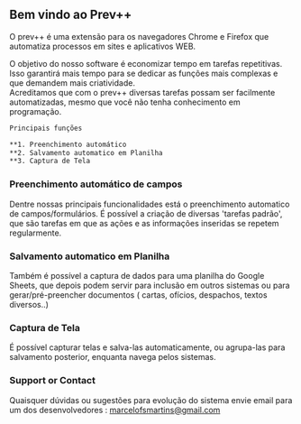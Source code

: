 ## Bem vindo ao Prev++

O prev++ é uma extensão para os navegadores Chrome e Firefox que automatiza processos em sites e aplicativos WEB.

O objetivo do nosso software é economizar tempo em tarefas repetitivas. Isso garantirá mais tempo para se dedicar as funções mais complexas e que demandem mais criatividade.    
Acreditamos que com o prev++ diversas tarefas possam ser facilmente automatizadas, mesmo que você não tenha conhecimento em programação. 


```markdown
Principais funções

**1. Preenchimento automático
**2. Salvamento automatico em Planilha
**3. Captura de Tela

``` 

### Preenchimento automático de campos  

Dentre nossas principais funcionalidades está o preenchimento automatico de campos/formulários. É possível a criação de diversas 'tarefas padrão', que são tarefas em que as ações e as informações inseridas se repetem regularmente. 

### Salvamento automatico em Planilha  

Também é possível a captura de dados para uma planilha do Google Sheets, que depois podem servir para inclusão em outros sistemas ou para gerar/pré-preencher documentos ( cartas, ofícios, despachos, textos diversos..)

### Captura de Tela

É possível capturar telas e salva-las automaticamente, ou agrupa-las para salvamento posterior, enquanta navega pelos sistemas.

### Support or Contact

Quaisquer dúvidas ou sugestões para evolução do sistema envie email para um dos desenvolvedores : marcelofsmartins@gmail.com 

